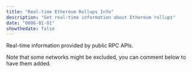```yaml
---
title: "Real-time Ethereum Rollups Info"
description: "Get real-time information about Ethereum rollups"
date: "0006-01-01"
showthedate: false
---
```


Real-time information provided by public RPC APIs.

Note that some networks might be excluded, you can comment below to have them
added.

<div id="grid"></div>
<script src="https://unpkg.com/js-spread-grid@latest/dist/index.js"></script>

<script type="module">
function pushData(arr, entry) {
  arr.push(entry);
  if (arr.length > 100) {
    arr.shift();
  }
}

function getAvg(arr) {
  return arr.reduce((a, b) => a + b, 0) / arr.length;
}

function getBlocktime(block_numbers, block_times) {
  if (block_times.length < 2) {
    return -1;
  }
  const number_diff =
    block_numbers[block_numbers.length - 1] - block_numbers[0];
  const time_diff = block_times[block_times.length - 1] - block_times[0];
  return time_diff / number_diff;
}

const grid = document.getElementById("grid");

const streams = {
  Ethereum: {
    rpc: "wss://ethereum-rpc.publicnode.com",
    stack: "-",
    url: "https://ethereum.org",
    explorer: "https://etherscan.io/block/",
  },
  Base: {
    rpc: "wss://base-rpc.publicnode.com",
    stack: "Optimism",
    url: "https://www.base.org",
    explorer: "https://basescan.org/block/",
  },
  "Arbitrum One": {
    rpc: "wss://arbitrum-one-rpc.publicnode.com",
    stack: "Arbitrum",
    url: "https://arbitrum.io/rollup",
    explorer: "https://arbiscan.io/block/",
  },
  "Polygon POS": {
    rpc: "wss://polygon-bor-rpc.publicnode.com",
    stack: "Polygon",
    url: "https://polygon.technology/polygon-pos",
    explorer: "https://polygonscan.com/block/",
  },
  "OP Mainnet": {
    rpc: "wss://optimism-rpc.publicnode.com",
    stack: "Optimism",
    url: "https://optimism.io",
    explorer: "https://optimistic.etherscan.io/block/",
  },
  Xai: {
    rpc: "wss://xai-mainnet.rpc.quicknode.com",
    stack: "Arbitrum",
    url: "https://xai.games",
    explorer: "https://xaiscan.io/block/",
  },
  Taiko: {
    rpc: "wss://taiko-rpc.publicnode.com",
    stack: "-",
    url: "https://taiko.xyz",
    explorer: "https://taikoscan.io/block/",
  },
  "zkSync Era": {
    rpc: "wss://mainnet.era.zksync.io/ws",
    stack: "-",
    url: "https://zksync.io",
    explorer: "https://explorer.zksync.io/batch/",
  },
  Immutable: {
    rpc: "wss://immutable.gateway.tenderly.co",
    stack: "-",
    url: "https://www.immutable.com/",
    explorer: "https://explorer.immutable.com/block/",
  },
  Blast: {
    rpc: "wss://rpc.blast.io",
    stack: "Optimism",
    url: "https://blast.io",
    explorer: "https://blastscan.io/block/",
  },
  WINR: {
    rpc: "wss://rpc-ws.winr.games",
    stack: "Arbitrum",
    url: "https://winr.games",
    explorer: "https://explorer.winr.games/batches/",
  },
  Linea: {
    rpc: "wss://linea-rpc.publicnode.com",
    stack: "-",
    url: "https://linea.build",
    explorer: "https://lineascan.build/block/",
  },
  Scroll: {
    rpc: "wss://scroll-rpc.publicnode.com",
    stack: "-",
    url: "https://scroll.io",
    explorer: "https://scrollscan.com/block/",
  },
  Metis: {
    rpc: "wss://metis-rpc.publicnode.com",
    stack: "-",
    url: "https://metis.io",
    explorer: "https://explorer.metis.io/batch/",
  },
  "World Chain": {
    rpc: "wss://worldchain.drpc.org",
    stack: "Optimism",
    url: "https://world.org/world-chain",
    explorer: "https://worldscan.org/block/",
  },
  Zircuit: {
    rpc: "wss://zircuit-mainnet.drpc.org",
    stack: "Optimism",
    url: "https://www.zircuit.com",
    explorer: "https://explorer.zircuit.com/blocks/",
  },
  Mode: {
    rpc: "wss://mainnet.mode.network",
    stack: "Optimism",
    url: "https://mode.network",
    explorer: "https://explorer.mode.network/block/",
  },
  "Build On Bitcoin": {
    rpc: "wss://bob.drpc.org",
    stack: "Optimism",
    url: "https://www.gobob.xyz",
    explorer: "https://3xpl.com/bob/block/",
  },
  Redstone: {
    rpc: "wss://rpc.redstonechain.com",
    stack: "Optimism",
    url: "https://redstone.xyz",
    explorer: "https://explorer.redstone.xyz/block/",
  },
  Fraxtal: {
    rpc: "wss://fraxtal.drpc.org",
    stack: "Optimism",
    url: "https://frax.com",
    explorer: "https://fraxscan.com/block/",
  },
  Lisk: {
    rpc: "wss://ws.api.lisk.com",
    stack: "Optimism",
    url: "https://lisk.com",
    explorer: "https://blockscout.lisk.com/block/",
  },
  Cyber: {
    rpc: "wss://rpc.cyber.co",
    stack: "Optimism",
    url: "https://cyber.co",
    explorer: "https://cyberscan.co/block/",
  },
  Zora: {
    rpc: "wss://rpc.zora.energy",
    stack: "Optimism",
    url: "https://zora.energy",
    explorer: "https://explorer.zora.energy/block/",
  },
  Ink: {
    rpc: "wss://ws-gel.inkonchain.com",
    stack: "Optimism",
    url: "https://inkonchain.com",
    explorer: "https://explorer.inkonchain.com/block/",
  },
  Gnosis: {
    rpc: "wss://rpc.gnosischain.com/wss",
    stack: "-",
    url: "https://www.gnosischain.com/",
    explorer: "https://gnosisscan.io/block/",
  },
  ApeChain: {
    rpc: "wss://apechain.calderachain.xyz/ws",
    stack: "Arbitrum",
    url: "https://apechain.com",
    explorer: "https://apescan.io/block/",
  },
  "Polygon zkEVM": {
    rpc: "wss://polygon-zkevm-mainnet.blastapi.io/f532a60e-286a-44b9-8455-e1aebc8bc21d",
    stack: "Polygon",
    url: "https://polygon.technology/polygon-zkevm",
    explorer: "https://zkevm.polygonscan.com/block/",
  },
  "Arbitrum Nova": {
    rpc: "wss://arbitrum-nova.publicnode.com",
    stack: "Arbitrum",
    url: "https://arbitrum.io/anytrust",
    explorer: "https://nova.arbiscan.io/block/",
  },
};

const stacks = {
  Optimism: "https://www.optimism.io",
  Arbitrum: "https://arbitrum.io/orbit",
  Polygon: "https://polygon.technology",
};

const data = {};
const display_data = {};

display_data["Σ"] = {
  Chain: "Σ",
  Stack: "-",
  "Block Number": 0,
  TPS: -1,
  "Mgas/s": -1,
  "KB/s": -1,
  "Block Time": -1,
  Timestamp: -1,
};

for (const [name, stream] of Object.entries(streams)) {
  data[name] = {
    block_numbers: [],
    transactions: [],
    gas: [],
    data: [],
    block_times: [],
  };
  display_data[name] = {
    Chain: name,
    Stack: stream.stack,
    "Block Number": -1,
    TPS: -1,
    "Mgas/s": -1,
    "KB/s": -1,
    "Block Time": -1,
    Timestamp: -1,
  };
}

for (const [name, stream] of Object.entries(streams)) {
  const ws = new WebSocket(stream.rpc);
  ws.onopen = () => {
    ws.send(
      JSON.stringify({
        jsonrpc: "2.0",
        id: 1,
        method: "eth_subscribe",
        params: ["newHeads"],
      }),
    );
  };

  ws.onmessage = (event) => {
    const message = JSON.parse(event.data);
    if (message.method !== "eth_subscription") {
      if (
        message.id === 2 &&
        "result" in message &&
        "transactions" in message.result &&
        "size" in message.result
      ) {
        pushData(data[name].transactions, message.result.transactions.length);
        pushData(data[name].data, parseInt(message.result.size, 16));
      }
      return;
    }

    const result = message.params.result;
    setTimeout(() => {
      ws.send(
        JSON.stringify({
          jsonrpc: "2.0",
          id: 2,
          method: "eth_getBlockByNumber",
          params: [result.number, false],
        }),
      );
    }, 1000);

    let skipped = false;

    const block_number = parseInt(result.number, 16);
    if (data[name].block_numbers.length !== 0) {
      const last_block_number =
        data[name].block_numbers[data[name].block_numbers.length - 1];
      if (block_number - last_block_number > 1) {
        skipped = true;
      }
    }
    pushData(data[name].block_numbers, block_number);

    const timestamp = parseInt(result.timestamp, 16);
    pushData(data[name].block_times, timestamp);

    pushData(data[name].gas, parseInt(result.gasUsed, 16));

    display_data[name]["Block Number"] = block_number;
    display_data[name]["Timestamp"] = timestamp;

    const block_time = getBlocktime(
      data[name].block_numbers,
      data[name].block_times,
    );
    if (block_time !== -1) {
      if (data[name].transactions.length !== 0) {
        display_data[name]["TPS"] =
          getAvg(data[name].transactions) / block_time;
      }
      if (data[name].gas.length !== 0) {
        display_data[name]["Mgas/s"] =
          getAvg(data[name].gas) / 1e6 / block_time;
      }
      if (data[name].data.length !== 0) {
        display_data[name]["KB/s"] = getAvg(data[name].data) / 1024;
      }
      display_data[name]["Block Time"] = block_time;
    }

    let sigma_tps = 0;
    let sigma_mgas = 0;
    let sigma_kbs = 0;
    let sigma_block_time = 0;
    for (const key in display_data) {
      const item = display_data[key];
      if (item["Chain"] === "Σ") {
        continue;
      }
      if (item["TPS"] !== -1) {
        sigma_tps += item["TPS"];
      }
      if (item["Mgas/s"] !== -1) {
        sigma_mgas += item["Mgas/s"];
      }
      if (item["KB/s"] !== -1) {
        sigma_kbs += item["KB/s"];
      }
      if (item["Block Time"] !== -1) {
        sigma_block_time += 1 / item["Block Time"];
      }
    }

    display_data["Σ"]["Block Number"]++;
    display_data["Σ"]["TPS"] = sigma_tps;
    display_data["Σ"]["Mgas/s"] = sigma_mgas;
    display_data["Σ"]["KB/s"] = sigma_kbs;
    display_data["Σ"]["Block Time"] = 1 / sigma_block_time;
    display_data["Σ"]["Timestamp"] = Math.round(Date.now() / 1000);

    const formatting = [
      {
        row: {
          id: "Ethereum",
        },
        style: ({ value, row, data }) => ({
          background: "#d6f6d6",
        }),
      },
      {
        font: "16px Space Mono",
      },
      {
        column: { id: "Block Number" },
        style: { textAlign: "right" },
        text: ({ value }) => (value === -1 ? "-" : value),
      },
      {
        column: { id: "TPS" },
        style: { textAlign: "right" },
        text: ({ value }) => (value === -1 ? "-" : value.toFixed(2)),
      },
      {
        column: { id: "Block Time" },
        style: { textAlign: "right" },
        text: ({ value }) => (value === -1 ? "-" : value.toFixed(2)),
      },
      {
        column: { id: "Timestamp" },
        style: { textAlign: "right" },
        text: ({ value }) => (value === -1 ? "-" : value),
      },
      {
        column: { id: "Mgas/s" },
        style: { textAlign: "right" },
        text: ({ value }) => (value === -1 ? "-" : value.toFixed(2)),
      },
      {
        column: { id: "KB/s" },
        style: { textAlign: "right" },
        text: ({ value }) => (value === -1 ? "-" : value.toFixed(2)),
      },
    ];

    if (skipped) {
      formatting.push({
        row: {
          id: name,
        },
        style: ({ value, row, data }) => ({
          background: "#f6d6d6",
        }),
      });
    }

    SpreadGrid(grid, {
      data: display_data,
      columns: [
        {
          type: "DATA-BLOCK",
          width: "fit",
        },
      ],
      formatting: formatting,
      onCellClick: ({ columnId, rowId }) => {
        if (columnId === "Chain" && rowId in streams) {
          window.open(streams[rowId].url, "_blank");
        }
        if (columnId === "Stack" && display_data[rowId]["Stack"] in stacks) {
          window.open(stacks[display_data[rowId]["Stack"]], "_blank");
        }
        if (
          columnId === "Block Number" &&
          rowId in streams &&
          display_data[rowId]["Block Number"] !== -1
        ) {
          window.open(
            streams[rowId].explorer + display_data[rowId]["Block Number"],
            "_blank",
          );
        }
      },
    });
  };
}
</script>

